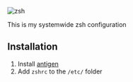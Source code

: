 ![zsh](https://user-images.githubusercontent.com/1917608/37242338-1eceb460-2468-11e8-93d7-f207ef354bc8.png)

This is my systemwide zsh configuration

Installation
------------
1. Install [antigen](https://github.com/zsh-users/antigen)
1. Add `zshrc` to the `/etc/` folder 
